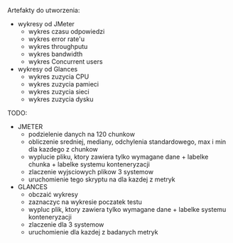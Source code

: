 Artefakty do utworzenia:

- wykresy od JMeter
    - wykres czasu odpowiedzi
    - wykres error rate'u
    - wykres throughputu
    - wykres bandwidth
    - wykres Concurrent users
- wykresy od Glances
    - wykres zuzycia CPU
    - wykres zuzycia pamieci
    - wykres zuzycia sieci
    - wykres zuzycia dysku

TODO:

- JMETER
    - podzielenie danych na 120 chunkow
    - obliczenie sredniej, mediany, odchylenia standardowego, max i min dla kazdego z chunkow
    - wyplucie pliku, ktory zawiera tylko wymagane dane + labelke chunka + labelke systemu konteneryzacji
    - zlaczenie wyjsciowych plikow 3 systemow
    - uruchomienie tego skryptu na dla kazdej z metryk
- GLANCES
    - obczaić wykresy
    - zaznaczyc na wykresie poczatek testu
    - wypluc plik, ktory zawiera tylko wymagane dane + labelke systemu konteneryzacji
    - zlaczenie dla 3 systemow
    - uruchomienie dla kazdej z badanych metryk
